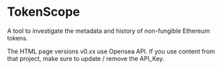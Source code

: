 # TokenScope
A tool to investigate the metadata and history of non-fungible Ethereum tokens.

The HTML page versions v0.xx use Opensea API. If you use content from that project, make sure to update / remove the API_Key.

